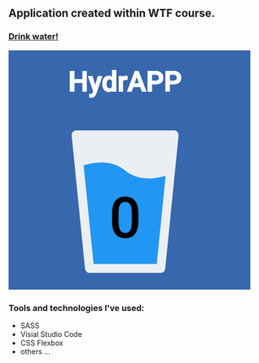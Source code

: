 ## Application created within WTF course.
### [Drink water!](https://kakuliniec.github.io/hydrapp/)

![Take a glass and drink your water](src/assets/img/coverApp.png)

### Tools and technologies I've used:
- SASS
- Visial Studio Code
- CSS Flexbox
- others ...
